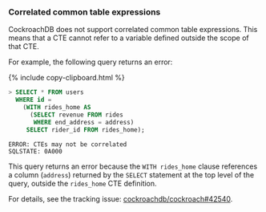 ### Correlated common table expressions

CockroachDB does not support correlated common table expressions. This means that a CTE cannot refer to a variable defined outside the scope of that CTE.

For example, the following query returns an error:

{% include copy-clipboard.html %}
~~~ sql
> SELECT * FROM users
  WHERE id =
    (WITH rides_home AS
      (SELECT revenue FROM rides
       WHERE end_address = address)
     SELECT rider_id FROM rides_home);
~~~

~~~
ERROR: CTEs may not be correlated
SQLSTATE: 0A000
~~~

This query returns an error because the `WITH rides_home` clause references a column (`address`) returned by the `SELECT` statement at the top level of the query, outside the `rides_home` CTE definition.

For details, see the tracking issue: [cockroachdb/cockroach#42540](https://github.com/cockroachdb/cockroach/issues/42540).